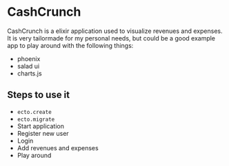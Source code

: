 # CashCrunch

CashCrunch is a elixir application used to visualize revenues and expenses.
It is very tailormade for my personal needs, but could be a good example app to play around with the following things:

- phoenix
- salad ui
- charts.js


## Steps to use it

- `ecto.create`
- `ecto.migrate`
- Start application
- Register new user 
- Login
- Add revenues and expenses
- Play around